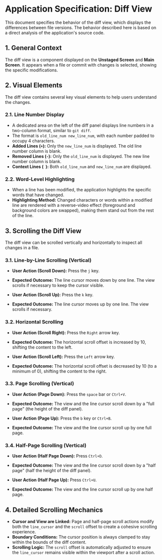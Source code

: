 # Application Specification: Diff View

This document specifies the behavior of the diff view, which displays the differences between file versions. The behavior described here is based on a direct analysis of the application's source code.

## 1. General Context

The diff view is a component displayed on the **Unstaged Screen** and **Main Screen**. It appears when a file or commit with changes is selected, showing the specific modifications.

## 2. Visual Elements

The diff view contains several key visual elements to help users understand the changes.

### 2.1. Line Number Display

- A dedicated area on the left of the diff panel displays line numbers in a two-column format, similar to `git diff`.
- The format is `old_line_num new_line_num`, with each number padded to occupy 4 characters.
- **Added Lines (`+`):** Only the `new_line_num` is displayed. The old line number column is blank.
- **Removed Lines (`-`):** Only the `old_line_num` is displayed. The new line number column is blank.
- **Context Lines (` `):** Both `old_line_num` and `new_line_num` are displayed.

### 2.2. Word-Level Highlighting

- When a line has been modified, the application highlights the specific words that have changed.
- **Highlighting Method:** Changed characters or words within a modified line are rendered with a reverse-video effect (foreground and background colors are swapped), making them stand out from the rest of the line.

## 3. Scrolling the Diff View

The diff view can be scrolled vertically and horizontally to inspect all changes in a file.

### 3.1. Line-by-Line Scrolling (Vertical)

- **User Action (Scroll Down):** Press the `j` key.
- **Expected Outcome:** The line cursor moves down by one line. The view scrolls if necessary to keep the cursor visible.

- **User Action (Scroll Up):** Press the `k` key.
- **Expected Outcome:** The line cursor moves up by one line. The view scrolls if necessary.

### 3.2. Horizontal Scrolling

- **User Action (Scroll Right):** Press the `Right` arrow key.
- **Expected Outcome:** The horizontal scroll offset is increased by 10, shifting the content to the left.

- **User Action (Scroll Left):** Press the `Left` arrow key.
- **Expected Outcome:** The horizontal scroll offset is decreased by 10 (to a minimum of 0), shifting the content to the right.

### 3.3. Page Scrolling (Vertical)

- **User Action (Page Down):** Press the `space` bar or `Ctrl+V`.
- **Expected Outcome:** The view and the line cursor scroll down by a "full page" (the height of the diff panel).

- **User Action (Page Up):** Press the `b` key or `Ctrl+B`.
- **Expected Outcome:** The view and the line cursor scroll up by one full page.

### 3.4. Half-Page Scrolling (Vertical)

- **User Action (Half Page Down):** Press `Ctrl+D`.
- **Expected Outcome:** The view and the line cursor scroll down by a "half page" (half the height of the diff panel).

- **User Action (Half Page Up):** Press `Ctrl+U`.
- **Expected Outcome:** The view and the line cursor scroll up by one half page.

## 4. Detailed Scrolling Mechanics

- **Cursor and View are Linked:** Page and half-page scroll actions modify both the `line_cursor` and the `scroll` offset to create a cohesive scrolling experience.
- **Boundary Conditions:** The cursor position is always clamped to stay within the bounds of the diff content.
- **Scrolling Logic:** The `scroll` offset is automatically adjusted to ensure the `line_cursor` remains visible within the viewport after a scroll action.
